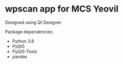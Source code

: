 # wpscan app for MCS Yeovil


Designed using Qt Designer 

Package dependencies:

- Python 3.8    
- PyQt5 
- PyQt5-Tools
- pandas 
